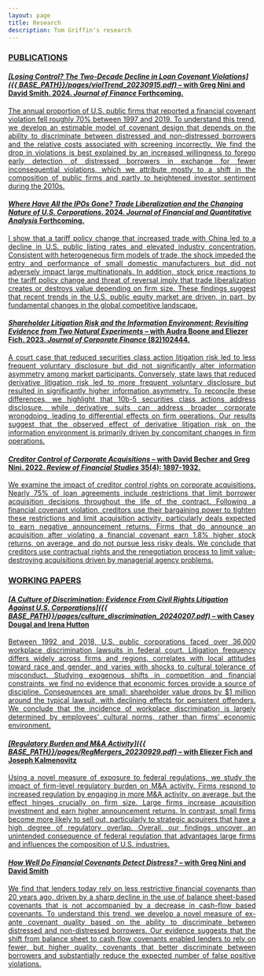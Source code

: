 ```yaml
---
layout: page
title: Research
description: Tom Griffin's research
---
```


### <u>PUBLICATIONS<u>

#### *[Losing Control? The Two-Decade Decline in Loan Covenant Violations]({{ BASE_PATH}}/pages/violTrend_20230915.pdf)* – with <a href="https://sites.google.com/view/gregnini/home">Greg Nini</a> and <a href="https://www.commerce.virginia.edu/faculty/smith">David Smith</a>. 2024. <b><i>Journal of Finance</i></b> Forthcoming.
<div align="justify"> 
The annual proportion of U.S. public firms that reported a financial covenant violation fell roughly 70% between 1997 and 2019. To understand this trend, we develop an estimable model of covenant design that depends on the ability to discriminate between distressed and non-distressed borrowers and the relative costs associated with screening incorrectly. We find the drop in violations is best explained by an increased willingness to forego early detection of distressed borrowers in exchange for fewer inconsequential violations, which we attribute mostly to a shift in the composition of public firms and partly to heightened investor sentiment during the 2010s.
</div>

#### *<a href="https://doi.org/10.1017/S0022109023001424">Where Have All the IPOs Gone? Trade Liberalization and the Changing Nature of U.S. Corporations</a>*. 2024. <b><i>Journal of Financial and Quantitative Analysis</i></b> Forthcoming.
<div align="justify"> 
I show that a tariff policy change that increased trade with China led to a decline in U.S. public listing rates and elevated industry concentration. Consistent with heterogeneous firm models of trade, the shock impeded the entry and performance of small domestic manufacturers but did not adversely impact large multinationals. In addition, stock price reactions to the tariff policy change and threat of reversal imply that trade liberalization creates or destroys value depending on firm size. These findings suggest that recent trends in the U.S. public equity market are driven, in part, by fundamental changes in the global competitive landscape.
</div>

#### *<a href="https://authors.elsevier.com/sd/article/S0929-1199(23)00093-7">Shareholder Litigation Risk and the Information Environment: Revisiting Evidence from Two Natural Experiments</a>* – with <a href="https://sites.google.com/site/audralboone/home?authuser=0">Audra Boone</a> and <a href="https://www.lebow.drexel.edu/people/eliezerfich">Eliezer Fich</a>. 2023. <b><i>Journal of Corporate Finance</i></b> (82)102444.
<div align="justify"> 
A court case that reduced securities class action litigation risk led to less frequent voluntary disclosure but did not significantly alter information asymmetry among market participants. Conversely, state laws that reduced derivative litigation risk led to more frequent voluntary disclosure but resulted in significantly higher information asymmetry. To reconcile these differences, we highlight that 10b-5 securities class actions address disclosure, while derivative suits can address broader corporate wrongdoing, leading to differential effects on firm operations. Our results suggest that the observed effect of derivative litigation risk on the information environment is primarily driven by concomitant changes in firm operations.
</div>

#### *<a href="https://academic.oup.com/rfs/article/35/4/1897/6311283?guestAccessKey=6bc7321f-c9c8-46eb-ae3c-4d2f359635f0">Creditor Control of Corporate Acquisitions</a>* – with <a href="https://www.lebow.drexel.edu/people/davidbecher">David Becher</a> and <a href="https://sites.google.com/view/gregnini/home">Greg Nini</a>. 2022. <b><i>Review of Financial Studies</i></b> 35(4): 1897-1932.
<div align="justify"> 
We examine the impact of creditor control rights on corporate acquisitions. Nearly 75% of loan agreements include restrictions that limit borrower acquisition decisions throughout the life of the contract. Following a financial covenant violation, creditors use their bargaining power to tighten these restrictions and limit acquisition activity, particularly deals expected to earn negative announcement returns. Firms that do announce an acquisition after violating a financial covenant earn 1.8% higher stock returns, on average, and do not pursue less risky deals. We conclude that creditors use contractual rights and the renegotiation process to limit value-destroying acquisitions driven by managerial agency problems.
</div>

### <u>WORKING PAPERS<u>

#### *[A Culture of Discrimination: Evidence From Civil Rights Litigation Against U.S. Corporations]({{ BASE_PATH}}/pages/culture_discrimination_20240207.pdf)* – with <a href="https://business.fsu.edu/person/casey-dougal">Casey Dougal</a> and <a href="https://business.fsu.edu/person/irena-hutton">Irena Hutton</a>
<div align="justify"> 
Between 1992 and 2018, U.S. public corporations faced over 36,000 workplace discrimination lawsuits in federal court. Litigation frequency differs widely across firms and regions, correlates with local attitudes toward race and gender, and varies with shocks to cultural tolerance of misconduct. Studying exogenous shifts in competition and financial constraints, we find no evidence that economic forces provide a source of discipline. Consequences are small: shareholder value drops by $1 million around the typical lawsuit, with declining effects for persistent offenders. We conclude that the incidence of workplace discrimination is largely determined by employees’ cultural norms, rather than firms’ economic environment.
</div>

#### *[Regulatory Burden and M&A Activity]({{ BASE_PATH}}/pages/RegMergers_20230929.pdf)* – with <a href="https://www.lebow.drexel.edu/people/eliezerfich">Eliezer Fich</a> and <a href="https://sites.google.com/view/jkalmenovitz/home">Joseph Kalmenovitz</a>
<div align="justify"> 
Using a novel measure of exposure to federal regulations, we study the impact of firm-level regulatory burden on M&A activity. Firms respond to increased regulation by engaging in more M&A activity, on average, but the effect hinges crucially on firm size. Large firms increase acquisition investment and earn higher announcement returns. In contrast, small firms become more likely to sell out, particularly to strategic acquirers that have a high degree of regulatory overlap. Overall, our findings uncover an unintended consequence of federal regulation that advantages large firms and influences the composition of U.S. industries.
</div>
 
#### *How Well Do Financial Covenants Detect Distress?* – with <a href="https://sites.google.com/view/gregnini/home">Greg Nini</a> and <a href="https://www.commerce.virginia.edu/faculty/smith">David Smith</a>
<div align="justify"> 
We find that lenders today rely on less restrictive financial covenants than 20 years ago, driven by a sharp decline in the use of balance sheet-based covenants that is not accompanied by a decrease in cash-flow based covenants. To understand this trend, we develop a novel measure of ex-ante covenant quality based on the ability to discriminate between distressed and non-distressed borrowers. Our evidence suggests that the shift from balance sheet to cash flow covenants enabled lenders to rely on fewer, but higher quality, covenants that better discriminate between borrowers and substantially reduce the expected number of false positive violations.
</div>

<!-- Note: this is how to write a comment in HTML. Everything in here won't show up on your webpage.-->

<!--
To increase the size of the title, use fewer # in front of the paper title.
To decrease the size of the title, use more #. 
To remove the italics, remove the * before and after the description
To remove the underline from the title, remove the <u> tags (<u> and </u>)
-->
